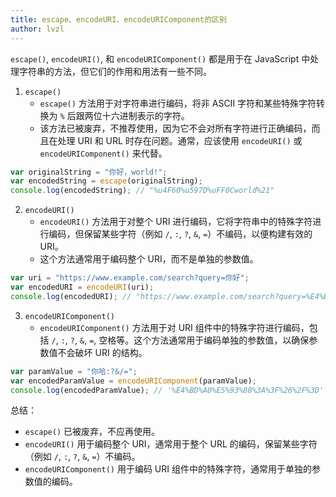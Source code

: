 ```yaml
---
title: escape、encodeURI、encodeURIComponent的区别
author: lvzl
---
```


`escape()`, `encodeURI()`, 和 `encodeURIComponent()` 都是用于在 JavaScript 中处理字符串的方法，但它们的作用和用法有一些不同。

1. `escape()`
   - `escape()` 方法用于对字符串进行编码，将非 ASCII 字符和某些特殊字符转换为 `%` 后跟两位十六进制表示的字符。
   - 该方法已被废弃，不推荐使用，因为它不会对所有字符进行正确编码，而且在处理 URI 和 URL 时存在问题。通常，应该使用 `encodeURI()` 或 `encodeURIComponent()` 来代替。

```javascript
var originalString = "你好，world!";
var encodedString = escape(originalString);
console.log(encodedString); // "%u4F60%u597D%uFF0Cworld%21"
```

2. `encodeURI()`
   - `encodeURI()` 方法用于对整个 URI 进行编码，它将字符串中的特殊字符进行编码，但保留某些字符（例如 `/`, `:`, `?`, `&`, `=`）不编码，以便构建有效的 URI。
   - 这个方法通常用于编码整个 URI，而不是单独的参数值。

```javascript
var uri = "https://www.example.com/search?query=你好";
var encodedURI = encodeURI(uri);
console.log(encodedURI); // "https://www.example.com/search?query=%E4%BD%A0%E5%A5%BD"
```

3. `encodeURIComponent()`
   - `encodeURIComponent()` 方法用于对 URI 组件中的特殊字符进行编码，包括 `/`, `:`, `?`, `&`, `=`, 空格等。这个方法通常用于编码单独的参数值，以确保参数值不会破坏 URI 的结构。

```javascript
var paramValue = "你哈:?&/=";
var encodedParamValue = encodeURIComponent(paramValue);
console.log(encodedParamValue); // '%E4%BD%A0%E5%93%88%3A%3F%26%2F%3D'
```

总结：

- `escape()` 已被废弃，不应再使用。
- `encodeURI()` 用于编码整个 URI，通常用于整个 URL 的编码，保留某些字符（例如 `/`, `:`, `?`, `&`, `=`）不编码。
- `encodeURIComponent()` 用于编码 URI 组件中的特殊字符，通常用于单独的参数值的编码。
